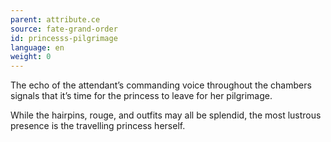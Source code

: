```yaml
---
parent: attribute.ce
source: fate-grand-order
id: princesss-pilgrimage
language: en
weight: 0
---
```


The echo of the attendant’s commanding voice throughout the chambers signals that it’s time for the princess to leave for her pilgrimage.

While the hairpins, rouge, and outfits may all be splendid, the most lustrous presence is the travelling princess herself.
